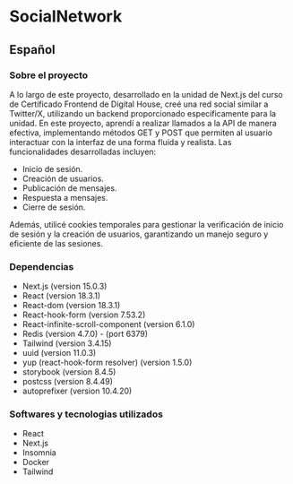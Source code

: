 # SocialNetwork

## Español

### Sobre el proyecto

A lo largo de este proyecto, desarrollado en la unidad de Next.js del curso de Certificado Frontend de Digital House, creé una red social similar a Twitter/X, utilizando un backend proporcionado específicamente para la unidad.
En este proyecto, aprendí a realizar llamados a la API de manera efectiva, implementando métodos GET y POST que permiten al usuario interactuar con la interfaz de una forma fluida y realista. Las funcionalidades desarrolladas incluyen:

- Inicio de sesión.
- Creación de usuarios.
- Publicación de mensajes.
- Respuesta a mensajes.
- Cierre de sesión.

Además, utilicé cookies temporales para gestionar la verificación de inicio de sesión y la creación de usuarios, garantizando un manejo seguro y eficiente de las sesiones.

### Dependencias

- Next.js (version 15.0.3)
- React (version 18.3.1)
- React-dom (version 18.3.1)
- React-hook-form (version 7.53.2)
- React-infinite-scroll-component (version 6.1.0)
- Redis (version 4.7.0) - (port 6379)
- Tailwind (version 3.4.15)
- uuid (version 11.0.3)
- yup (react-hook-form resolver) (version 1.5.0)
- storybook (version 8.4.5)
- postcss (version 8.4.49)
- autoprefixer (version 10.4.20)

### Softwares y tecnologias utilizados

- React
- Next.js
- Insomnia
- Docker
- Tailwind
